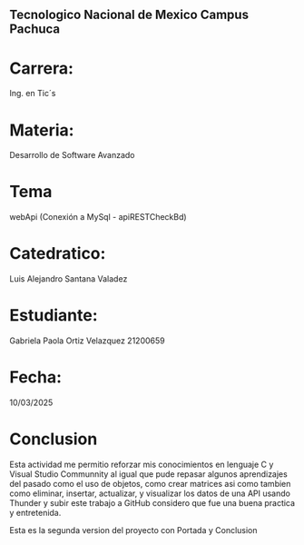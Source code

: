 ## Tecnologico Nacional de Mexico Campus Pachuca

# Carrera:
Ing. en Tic´s

# Materia:
Desarrollo de Software Avanzado

# Tema
webApi (Conexión a MySql - apiRESTCheckBd)

# Catedratico:
Luis Alejandro Santana Valadez

# Estudiante:
Gabriela Paola Ortiz Velazquez 21200659

# Fecha:
10/03/2025

# Conclusion
Esta actividad me permitio reforzar mis conocimientos en lenguaje C y Visual Studio Communnity al igual que pude repasar algunos aprendizajes del pasado como el uso de objetos, como crear matrices asi como tambien como eliminar, insertar, actualizar, y visualizar los datos de una API usando Thunder y subir este trabajo a GitHub considero que fue una buena practica y entretenida.

Esta es la segunda version del proyecto con Portada y Conclusion